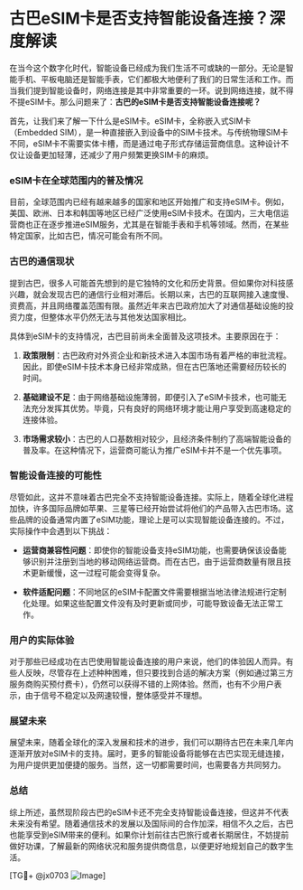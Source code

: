 # 古巴eSIM卡是否支持智能设备连接？深度解读

在当今这个数字化时代，智能设备已经成为我们生活不可或缺的一部分。无论是智能手机、平板电脑还是智能手表，它们都极大地便利了我们的日常生活和工作。而当我们提到智能设备时，网络连接是其中非常重要的一环。说到网络连接，就不得不提eSIM卡。那么问题来了：**古巴的eSIM卡是否支持智能设备连接呢？**

首先，让我们来了解一下什么是eSIM卡。eSIM卡，全称嵌入式SIM卡（Embedded SIM），是一种直接嵌入到设备中的SIM卡技术。与传统物理SIM卡不同，eSIM卡不需要实体卡槽，而是通过电子形式存储运营商信息。这种设计不仅让设备更加轻薄，还减少了用户频繁更换SIM卡的麻烦。

### eSIM卡在全球范围内的普及情况

目前，全球范围内已经有越来越多的国家和地区开始推广和支持eSIM卡。例如，美国、欧洲、日本和韩国等地区已经广泛使用eSIM卡技术。在国内，三大电信运营商也正在逐步推进eSIM服务，尤其是在智能手表和手机等领域。然而，在某些特定国家，比如古巴，情况可能会有所不同。

### 古巴的通信现状

提到古巴，很多人可能首先想到的是它独特的文化和历史背景。但如果你对科技感兴趣，就会发现古巴的通信行业相对滞后。长期以来，古巴的互联网接入速度慢、资费高，并且网络覆盖范围有限。虽然近年来古巴政府加大了对通信基础设施的投资力度，但整体水平仍然无法与其他发达国家相比。

具体到eSIM卡的支持情况，古巴目前尚未全面普及这项技术。主要原因在于：

1. **政策限制**：古巴政府对外资企业和新技术进入本国市场有着严格的审批流程。因此，即使eSIM卡技术本身已经非常成熟，但在古巴落地还需要经历较长的时间。
   
2. **基础建设不足**：由于网络基础设施薄弱，即便引入了eSIM卡技术，也可能无法充分发挥其优势。毕竟，只有良好的网络环境才能让用户享受到高速稳定的连接体验。

3. **市场需求较小**：古巴的人口基数相对较少，且经济条件制约了高端智能设备的普及率。在这种情况下，运营商可能认为推广eSIM卡并不是一个优先事项。

### 智能设备连接的可能性

尽管如此，这并不意味着古巴完全不支持智能设备连接。实际上，随着全球化进程加快，许多国际品牌如苹果、三星等已经开始尝试将他们的产品带入古巴市场。这些品牌的设备通常内置了eSIM功能，理论上是可以实现智能设备连接的。不过，实际操作中会遇到以下挑战：

- **运营商兼容性问题**：即使你的智能设备支持eSIM功能，也需要确保该设备能够识别并注册到当地的移动网络运营商。而在古巴，由于运营商数量有限且技术更新缓慢，这一过程可能会变得复杂。
  
- **软件适配问题**：不同地区的eSIM卡配置文件需要根据当地法律法规进行定制化处理。如果这些配置文件没有及时更新或同步，可能导致设备无法正常工作。

### 用户的实际体验

对于那些已经成功在古巴使用智能设备连接的用户来说，他们的体验因人而异。有些人反映，尽管存在上述种种困难，但只要找到合适的解决方案（例如通过第三方服务商购买预付费卡），仍然可以获得不错的上网体验。然而，也有不少用户表示，由于信号不稳定以及网速较慢，整体感受并不理想。

### 展望未来

展望未来，随着全球化的深入发展和技术的进步，我们可以期待古巴在未来几年内逐渐开放对eSIM卡的支持。届时，更多的智能设备将能够在古巴实现无缝连接，为用户提供更加便捷的服务。当然，这一切都需要时间，也需要各方共同努力。

### 总结

综上所述，虽然现阶段古巴的eSIM卡还不完全支持智能设备连接，但这并不代表未来没有希望。随着通信技术的发展以及国际间的合作加深，相信不久之后，古巴也能享受到eSIM带来的便利。如果你计划前往古巴旅行或者长期居住，不妨提前做好功课，了解最新的网络状况和服务提供商信息，以便更好地规划自己的数字生活。

[TG💪+ @jx0703 ![Image](https://github.com/user-attachments/assets/dbca1d08-cadb-493c-b0ec-ad6f7a83f270)]